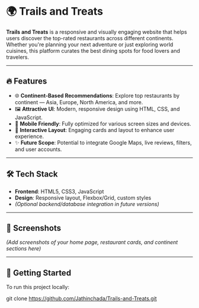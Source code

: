 # 🌍 Trails and Treats

**Trails and Treats** is a responsive and visually engaging website that helps users discover the top-rated restaurants across different continents. Whether you're planning your next adventure or just exploring world cuisines, this platform curates the best dining spots for food lovers and travelers.

---

## 🔥 Features

- 🌐 **Continent-Based Recommendations**: Explore top restaurants by continent — Asia, Europe, North America, and more.
- 🖼️ **Attractive UI**: Modern, responsive design using HTML, CSS, and JavaScript.
- 📱 **Mobile Friendly**: Fully optimized for various screen sizes and devices.
- 📍 **Interactive Layout**: Engaging cards and layout to enhance user experience.
- ✨ **Future Scope**: Potential to integrate Google Maps, live reviews, filters, and user accounts.

---

## 🛠️ Tech Stack

- **Frontend**: HTML5, CSS3, JavaScript
- **Design**: Responsive layout, Flexbox/Grid, custom styles
- *(Optional backend/database integration in future versions)*

---

## 📸 Screenshots

*(Add screenshots of your home page, restaurant cards, and continent sections here)*

---

## 🚀 Getting Started

To run this project locally:


git clone https://github.com/Jathinchada/Trails-and-Treats.git

